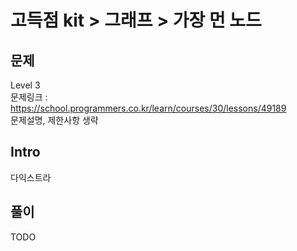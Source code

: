 # 고득점 kit > 그래프 > 가장 먼 노드

## 문제

Level 3
<br/>
문제링크 : https://school.programmers.co.kr/learn/courses/30/lessons/49189
<br/>
문제설명, 제한사항 생략
<br/>

## Intro

다익스트라
<br/>

## 풀이

TODO
